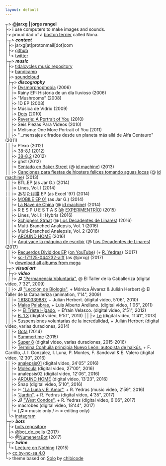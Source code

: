 ```yaml
---
layout: default
---
```


┬> **@jarxg | jorge rangel**  
├> i use computers to make images and sounds.  
├> proud dad of a [boston terrier](assets/index-d8fbf.png) called Nona.  
├┬> ***contact***  
│├> jarxg[at]protonmail[dot]com  
│├> [github](https://github.com/jarxg)  
│└> [twitter](https://www.twitter.com/jarxg)  
├┬> ***music***  
│├> [tidalcycles music repository](https://github.com/jarxg/tidal-sketchbook)  
│├> [bandcamp](http://jarxg.bandcamp.com)  
│├> [soundcloud](https://soundcloud.com/jarxg)  
│├┬> ***discography***  
││├> [Dysmorphophobia](https://jarxg.bandcamp.com/album/dysmorphophobia) (2006)  
││├> Rainy EP: Historia de un día lluvioso (2006)  
││├> "Mushrooms" (2008)  
││├> 1D EP (2008)  
││├> Música de Vidrio (2009)  
││├> [Dots](https://jarxg.bandcamp.com/album/dots) (2010)  
││├> [Reverie: A Portrait of You](https://jarxg.bandcamp.com/album/reverie-a-portrait-of-you) (2010)  
││├> Seis Piezas Para Videos (2010)  
││├> Melisma: One More Portrait of You (2011)  
││├> "...mensajes cifrados desde un planeta más allá de Alfa Centauro" (2011)  
││├> Plexo (2012)  
││├> [38-8,1](https://jarxg.bandcamp.com/album/38-81) (2012)  
││├> [38-8,2](https://jarxg.bandcamp.com/album/38-82) (2012)  
││├> ghst (2012)  
││├> [Sentado en Baker Street](https://idmachine.bandcamp.com/album/sentado-en-baker-street) (@ [id machine](https://idmachine.bandcamp.com)) (2013)  
││├> [Canciones para fiestas de hipsters felices tomando aguas locas](https://idmachine.bandcamp.com/album/canciones-para-fiestas-de-hipsters-felices-tomando-aguas-locas) (@ [id machine](https://idmachine.bandcamp.com)) (2013)  
││├> BTL.EP (as Jar G.) (2014)  
││├> Lines, Vol. I (2014)  
││├> あなたは誰 EP (as Excel '97) (2014)  
││├> [MOBILE EP 01](https://jarxg.bandcamp.com/album/mobile-ep-01) (as Jar G.) (2014)  
││├> [La Nave de China](https://idmachine.bandcamp.com/album/la-nave-de-china) (@ [id machine](https://idmachine.bandcamp.com)) (2014)  
││├> R E S P U E S T A S (@ [EXPERIMENTRÍO](https://hectorzarate.bandcamp.com)) (2015)  
││├> Lines, Vol. II: Hybris (2016)  
││├> [Schippers Straat](https://losdecadentesdelinares.bandcamp.com/album/schippers-straat) (@ [Los Decadentes de Linares](https://losdecadentesdelinares.bandcamp.com)) (2016)  
││├> Multi-Branched Analepsis, Vol. 1 (2016)  
││├> Multi​-​Branched Analepsis, Vol. 2 (2016)  
││├> [AROUND HOME](https://jarxg.bandcamp.com/album/around-home) (2016)  
││├> [Aquí yace la máquina de escribir](https://losdecadentesdelinares.bandcamp.com/album/aqu-yace-la-m-quina-de-escribir) (@ [Los Decadentes de Linares](https://losdecadentesdelinares.bandcamp.com)) (2017)  
││├> [Recuerdos Divididos EP](https://jarxg.bandcamp.com/album/recuerdos-divididos-ep) ([on YouTube](https://www.youtube.com/watch?v=2B9qvX7q7Ys)) (+ [R. Yedras](https://twitter.com/ryedras)) (2017)  
││└> [sc-171125-044232-aiff](https://jarxg.bandcamp.com/album/sc-171125-044232-aiff) (as @jarxg) (2017)  
│└> [download all albums from mega](https://mega.nz/#F!uoghwLrb!2KiZVUxpXL7iQqHjCnOZXA)  
├┬> ***visual art***  
│├┬> ***video***  
││├> ♫ ["Permanencia Voluntaria"](https://vimeo.com/39743397), @ El Taller de la Caballeriza (digital video, 7'32", 2009)  
││├> ♫ ["Lección de Biología"](https://www.youtube.com/watch?v=5aI3PoWOjoE), + Mónica Álvarez & Julián Herbert @ El Taller de la Caballeriza (animation, 1'14", 2009)  
││├> [1.6180339887](https://vimeo.com/39391488), + Julián Herbert. (digital video, 5'06", 2010)  
││├> [Malas Palabras](https://vimeo.com/31437957), + Luis Alberto Arellano. (digital video, 1'06", 2011)  
││├> ✄ [El Triste Hígado](https://vimeo.com/39122549), + Efraín Velasco. (digital video, 2'51", 2012)  
││├> [B. 1,3](https://vimeo.com/67617810) (digital video, 9'51", 2013)
││├> [Le](https://vimeo.com/64741257) (digital video, 11'41", 2013)  
││├> [Suspensiones voluntarias de la incredulidad](https://www.youtube.com/watch?v=XAXxDKqQ2fM), + Julián Herbert (digital video, varias duraciones, 2014)  
││├> [Gota](https://vimeo.com/100379907) (2014)  
││├> [Summertime](https://vimeo.com/116725751) (2015)  
││├> [Super 8](https://www.youtube.com/playlist?list=PLfAxzDwtu5Br0dinNBVdjVS-rP0_MwDbO) (digital video, varias duraciones, 2015-2016)  
││├> [Termina Coahuila principia Nuevo León: autopista de haikús](https://www.youtube.com/watch?v=75B9tsA26Ms), + F. Carrillo, J. I. González, I. Luna, P. Montes, F. Sandoval & E. Valero (digital video, 12'30", 2016)  
││├> [analepsis01](https://www.youtube.com/watch?v=X90kBpaTwL8) (digital video, 24'05" 2016)  
││├> [Molécula](https://www.youtube.com/watch?v=fqxbWxXeGmg) (digital video, 27'00", 2016)  
││├> analepsis02 (digital video, 12'06", 2016)  
││├> [AROUND HOME](https://www.youtube.com/watch?v=Tp26q7GVrm0) (digital video, 13'23", 2016)  
││├> Snap (digital video, 5'10", 2016)  
││├> ✄ ["La Luna y El Amor"](https://www.youtube.com/watch?v=XAXxDKqQ2fM), + R. Yedras (music video, 2'59", 2016)  
││├> ["Jardín"](https://www.youtube.com/watch?v=MBuX7ehnlD8), + R. Yedras (digital video, 4'35", 2017)  
││├> ♫ ["West Condos"](https://www.youtube.com/watch?v=-7b3ao7ylak), + R. Yedras (digital video, 6'06", 2017)  
││├> macrobes (digital video, 18'44", 2017)  
││└> (♫ = music only / ✄ = editing only)  
│└> [instagram](https://www.instagram.com/jarxg)  
├┬> ***bots***  
│├> [bots repository](https://github.com/jarxg/cheapbots)  
│├> [@bot_de_pelis](https://twitter.com/bot_de_pelis) (2017)  
│└> [@NumeneraBot](https://twitter.com/NumeneraBot) (2017)  
├┬> ***twine***  
│└> [Lecture on Nothing](twine/nothing.html) (2015)  
├> [cc by-nc-sa 4.0](http://creativecommons.org/licenses/by-nc-sa/4.0/)  
└> theme based on [Solo](https://jekyllthemes.io/theme/16221683/solo) by [chibicode](https://github.com/chibicode)

